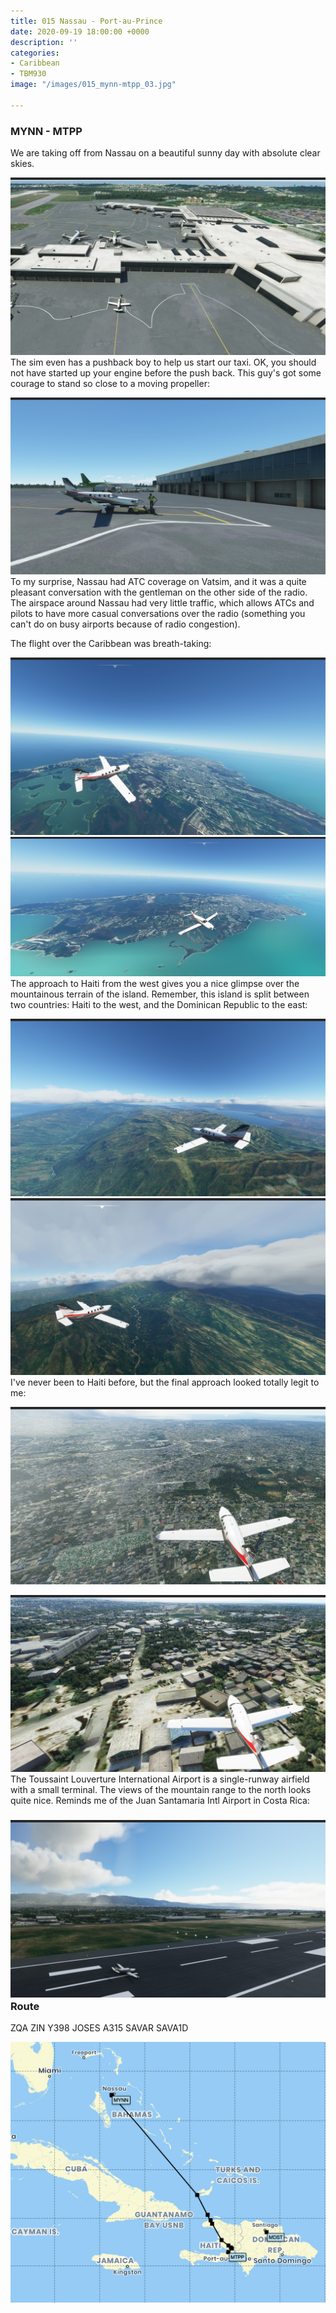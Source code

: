 ```yaml
---
title: 015 Nassau - Port-au-Prince
date: 2020-09-19 18:00:00 +0000
description: ''
categories:
- Caribbean
- TBM930
image: "/images/015_mynn-mtpp_03.jpg"

---
```

### MYNN - MTPP

We are taking off from Nassau on a beautiful sunny day with absolute clear skies.

![](/images/015_mynn-mtpp_01.jpg)The sim even has a pushback boy to help us start our taxi. OK, you should not have started up your engine before the push back. This guy's got some courage to stand so close to a moving propeller:

![](/images/015_mynn-mtpp_02.jpg)To my surprise, Nassau had ATC coverage on Vatsim, and it was a quite pleasant conversation with the gentleman on the other side of the radio. The airspace around Nassau had very little traffic, which allows ATCs and pilots to have more casual conversations over the radio (something you can't do on busy airports because of radio congestion).

The flight over the Caribbean was breath-taking:

![](/images/015_mynn-mtpp_03.jpg)![](/images/015_mynn-mtpp_04.jpg)The approach to Haiti from the west gives you a nice glimpse over the mountainous terrain of the island. Remember, this island is split between two countries: Haiti to the west, and the Dominican Republic to the east:

![](/images/015_mynn-mtpp_08.jpg)![](/images/015_mynn-mtpp_09.jpg)I've never been to Haiti before, but the final approach looked totally legit to me:

![](/images/015_mynn-mtpp_10.jpg)

![](/images/015_mynn-mtpp_11.jpg)The Toussaint Louverture International Airport is a single-runway airfield with a small terminal. The views of the mountain range to the north looks quite nice. Reminds me of the Juan Santamaria Intl Airport in Costa Rica:

### ![](/images/015_mynn-mtpp_12.jpg)Route

ZQA ZIN Y398 JOSES A315 SAVAR SAVA1D

![](/images/screenshot-2020-09-20-at-11-47-08.png)